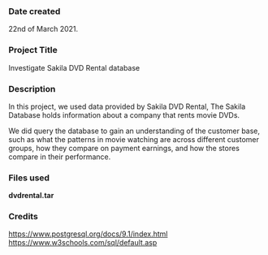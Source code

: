 
### Date created
22nd of March 2021.

### Project Title
Investigate Sakila DVD Rental database

### Description
In this project, we used data provided by Sakila DVD Rental, The Sakila Database holds information about a company that rents movie DVDs. 

We did query the database to gain an understanding of the customer base, such as what the patterns in movie watching are across different customer groups, how they compare on payment earnings, and how the stores compare in their performance.

### Files used
**dvdrental.tar**

### Credits
https://www.postgresql.org/docs/9.1/index.html
https://www.w3schools.com/sql/default.asp
